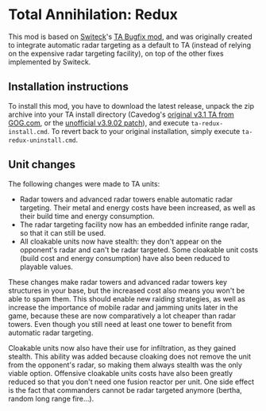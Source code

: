 # Total Annihilation: Redux
This mod is based on [Switeck](http://switeck.tauniverse.com/)'s [TA Bugfix mod](https://files.tauniverse.com/files/ta/mods/ta-bugfix/), and was originally created to integrate automatic radar targeting as a default to TA (instead of relying on the expensive radar targeting facility), on top of the other fixes implemented by Switeck.

## Installation instructions
To install this mod, you have to download the latest release, unpack the zip archive into your TA install directory (Cavedog's [original v3.1 TA from GOG.com](https://www.gog.com/game/total_anihilation_commander_pack), or the [unofficial v3.9.02 patch](https://files.tauniverse.com/files/ta/unofficial-patch/)), and execute `ta-redux-install.cmd`. To revert back to your original installation, simply execute `ta-redux-uninstall.cmd`.

## Unit changes
The following changes were made to TA units:
* Radar towers and advanced radar towers enable automatic radar targeting. Their metal and energy costs have been increased, as well as their build time and energy consumption.
* The radar targeting facility now has an embedded infinite range radar, so that it can still be used.
* All cloakable units now have stealth: they don't appear on the opponent's radar and can't be radar targeted. Some cloakable unit costs (build cost and energy consumption) have also been reduced to playable values.

These changes make radar towers and advanced radar towers key structures in your base, but the increased cost also means you won't be able to spam them. This should enable new raiding strategies, as well as increase the importance of mobile radar and jamming units later in the game, because these are now comparatively a lot cheaper than radar towers. Even though you still need at least one tower to benefit from automatic radar targeting.

Cloakable units now also have their use for infiltration, as they gained stealth. This ability was added because cloaking does not remove the unit from the opponent's radar, so making them always stealth was the only viable option. Offensive cloakable units costs have also been greatly reduced so that you don't need one fusion reactor per unit. One side effect is the fact that commanders cannot be radar targeted anymore (bertha, random long range fire...).
